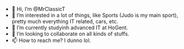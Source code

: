 - 👋 Hi, I’m @MrClassicT
- 👀 I’m interested in a lot of things, like Sports (Judo is my main sport), pretty much everything IT related, cars, etc.
- 🌱 I’m currently studyinh advanced IT at HoGent.
- 💞️ I’m looking to collaborate on all kinds of stuffs.
- 📫 How to reach me? I dunno lol.

<!---
MrClassicT/MrClassicT is a ✨ special ✨ repository because its `README.md` (this file) appears on your GitHub profile.
You can click the Preview link to take a look at your changes.
--->
